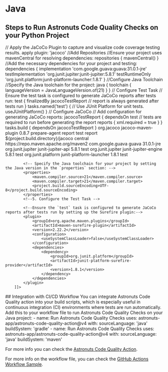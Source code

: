 # Java

## Steps to Run Astronuts Code Quality Checks on your Python Project

<tabs>
    <tab id="gradle" title="gradle">
        <code-block lang="groovy">
            // Apply the JaCoCo Plugin to capture and visualize code coverage testing results.
            apply plugin: 'jacoco'
            //Add Repositories
            //Ensure your project uses mavenCentral for resolving dependencies:
            repositories {
                mavenCentral()
            }
            //Add the necessary dependencies for your project and testing:
            dependencies {
                implementation 'com.google.guava:guava:31.0.1-jre'
                testImplementation 'org.junit.jupiter:junit-jupiter:5.8.1'
                testRuntimeOnly 'org.junit.platform:junit-platform-launcher:1.8.1'
            }
            //Configure Java Toolchain
            //Specify the Java toolchain for the project:
            java {
                toolchain {
                    languageVersion = JavaLanguageVersion.of(21)
                }
            }
            // Configure Test Task
            // Ensure the test task is configured to generate JaCoCo reports after tests run:
            test {
                finalizedBy jacocoTestReport // report is always generated after tests run
            }
            tasks.named('test') {
                // Use JUnit Platform for unit tests.
                useJUnitPlatform()
            }
            // Configure JaCoCo
            // Add configuration for generating JaCoCo reports:
            jacocoTestReport {
                dependsOn test // tests are required to run before generating the report
                reports {
                    xml.required = true
                }
            }
            tasks.build {
                dependsOn jacocoTestReport
            }
        </code-block>
    </tab>
    <tab id="maven" title="maven">
        <code-block lang="xml">
        <![CDATA[
            <!-- Step-by-Step Guide to Configure JaCoCo in a Maven Project -->
            <!-- 1. Add the JaCoCo Plugin -->
            <!--To capture and visualize code coverage testing results, you need to include the JaCoCo plugin in your Maven `pom.xml`. -->
            <plugin>
                <groupId>org.jacoco</groupId>
                <artifactId>jacoco-maven-plugin</artifactId>
                <version>0.8.7</version>
                <executions>
            <!-- Prepare the JaCoCo agent before tests run -->
                    <execution>
                        <goals>
                            <goal>prepare-agent</goal>
                        </goals>
                    </execution>
            <!-- Generate JaCoCo report after tests run -->
                    <execution>
                        <id>report</id>
                        <phase>test</phase>
                        <goals>
                            <goal>report</goal>
                        </goals>
                    </execution>
                </executions>
                <configuration>
                    <outputDirectory>${project.build.directory}/jacoco</outputDirectory>
                </configuration>
            </plugin>
            <!-- 2. Add Repositories -->
            <!-- Ensure your project uses Maven Central for resolving dependencies by adding the following repository configuration: -->
            <repositories>
                <repository>
                    <id>central</id>
                    <url>https://repo.maven.apache.org/maven2</url>
                </repository>
            </repositories>
            <!--3. Add Necessary Dependencies -->
            <!-- Include the necessary dependencies for your project and testing: -->
            <dependencies>
            <!-- Project dependency -->
                <dependency>
                    <groupId>com.google.guava</groupId>
                    <artifactId>guava</artifactId>
                    <version>31.0.1-jre</version>
                </dependency>
            <!-- JUnit 5 dependencies for testing -->
                <dependency>
                    <groupId>org.junit.jupiter</groupId>
                    <artifactId>junit-jupiter-api</artifactId>
                    <version>5.8.1</version>
                    <scope>test</scope>
                </dependency>
                <dependency>
                    <groupId>org.junit.jupiter</groupId>
                    <artifactId>junit-jupiter-engine</artifactId>
                    <version>5.8.1</version>
                    <scope>test</scope>
                </dependency>
                <dependency>
                    <groupId>org.junit.platform</groupId>
                    <artifactId>junit-platform-launcher</artifactId>
                    <version>1.8.1</version>
                    <scope>test</scope>
                </dependency>
            </dependencies>
            <!-- 4. Configure the Java Toolchain -->

            <!-- Specify the Java toolchain for your project by setting the Java version in the `properties` section: -->
            <properties>
                <maven.compiler.source>21</maven.compiler.source>
                <maven.compiler.target>21</maven.compiler.target>
                <project.build.sourceEncoding>UTF-8</project.build.sourceEncoding>
            </properties>
            <!--5. Configure the Test Task -->
            
            <!--Ensure the `test` task is configured to generate JaCoCo reports after tests run by setting up the Surefire plugin:-->
            <plugin>
                <groupId>org.apache.maven.plugins</groupId>
                <artifactId>maven-surefire-plugin</artifactId>
                <version>2.22.2</version>
                <configuration>
                    <useSystemClassLoader>false</useSystemClassLoader>
                </configuration>
                <dependencies>
                    <dependency>
                        <groupId>org.junit.platform</groupId>
                        <artifactId>junit-platform-surefire-provider</artifactId>
                        <version>1.8.1</version>
                    </dependency>
                </dependencies>
            </plugin>
        ]]>

</code-block>
    </tab>
</tabs>
## Integration with CI/CD Workflow
You can integrate Astronuts Code Quality action into your build scripts, which is especially useful in continuous integration (CI) environments where tests are run automatically.
Add this to your workflow file to run Astronuts Code Quality Checks on your Java project:
<tabs>
    <tab id="workflow-java" title="gradle">
        <code-block lang="yaml">
      - name: Run Astronuts Code Quality Checks
        uses: astronuts-app/astronuts-code-quality-action@v4
        with:
          sourceLanguage: 'java'
          buildSystem: 'gradle'
      </code-block>
    </tab>
    <tab id="workflow-maven" title="maven">
        <code-block lang="yaml">
      - name: Run Astronuts Code Quality Checks
        uses: astronuts-app/astronuts-code-quality-action@v4
        with:
          sourceLanguage: 'java'
          buildSystem: 'maven'
      </code-block>
    </tab>
</tabs>

For more info you can check
the [Astronuts Code Quality Action](https://github.com/marketplace/actions/astronuts-code-quality-action).

For more info on the workflow file, you can check
the [GitHub Actions Workflow Sample](https://github.com/astronuts-app/samples/blob/main/.github/workflows/build_java_sample.yml).